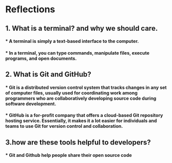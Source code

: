 # Reflections
## 1. What is a terminal? and why we should care.
  #### * A terminal is simply a text-based interface to the computer.  
  #### * In a terminal, you can type commands, manipulate files, execute programs, and open documents.
## 2. What is Git and GitHub?
  #### * Git is a distributed version control system that tracks changes in any set of computer files, usually used for coordinating work among programmers who are collaboratively developing source code during software development.
  #### * GitHub is a for-profit company that offers a cloud-based Git repository hosting service. Essentially, it makes it a lot easier for individuals and teams to use Git for version control and collaboration.
## 3.how are these tools helpful to developers?
  #### * Git and Github help people share their open source code

